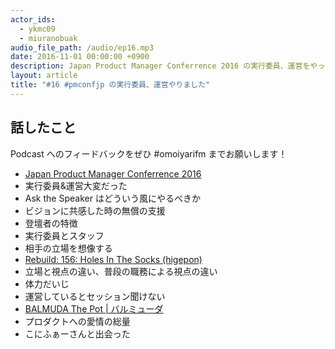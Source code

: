 ```yaml
---
actor_ids:
  - ykmc09
  - miuranobuak
audio_file_path: /audio/ep16.mp3
date: 2016-11-01 00:00:00 +0900
description: Japan Product Manager Conferrence 2016 の実行委員、運営をやった振り返りなど。
layout: article
title: "#16 #pmconfjp の実行委員、運営やりました"
---
```


## 話したこと
Podcast へのフィードバックをぜひ #omoiyarifm までお願いします！

- [Japan Product Manager Conferrence 2016](http://pmconf.jp/)
- 実行委員&運営大変だった
- Ask the Speaker はどういう風にやるべきか
- ビジョンに共感した時の無償の支援
- 登壇者の特徴
- 実行委員とスタッフ
- 相手の立場を想像する
- [Rebuild: 156: Holes In The Socks (higepon)](https://rebuild.fm/156/)
- 立場と視点の違い、普段の職務による視点の違い
- 体力だいじ
- 運営しているとセッション聞けない
- [BALMUDA The Pot | バルミューダ](https://www.balmuda.com/jp/pot/)
- プロダクトへの愛情の総量
- こにふぁーさんと出会った